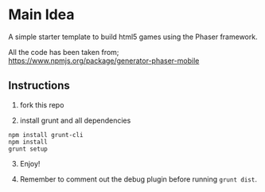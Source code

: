 Main Idea
====


A simple starter template to build html5 games using the Phaser framework.

All the code has been taken from;
https://www.npmjs.org/package/generator-phaser-mobile


Instructions
----

1) fork this repo

2) install grunt and all dependencies
```
npm install grunt-cli
npm install
grunt setup
```

3) Enjoy!

4) Remember to comment out the debug plugin before running `grunt dist`.
